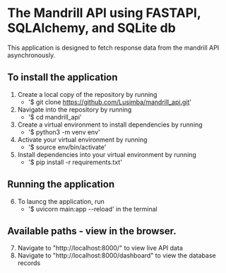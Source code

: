 # The Mandrill API using FASTAPI, SQLAlchemy, and SQLite db

This application is designed to fetch response data from the mandrill API asynchronously. 
## To install the application
1. Create a local copy of the repository by running 
    - '$ git clone https://github.com/Lusimba/mandrill_api.git'
2. Navigate into the repository by running 
    - '$ cd mandrill_api'
3. Create a virtual environment to install dependencies by running 
    - '$ python3 -m venv env'
4. Activate your virtual environment by running 
    - '$ source env/bin/activate'
5. Install dependencies into your virtual environment by running 
    - '$ pip install -r requirements.txt'
## Running the application
6. To launcg the application, run
    - '$ uvicorn main:app --reload' in the terminal

## Available paths - view in the browser. 
7. Navigate to "http://localhost:8000/" to view live API data
8. Navigate to "http://localhost:8000/dashboard" to view the database records
